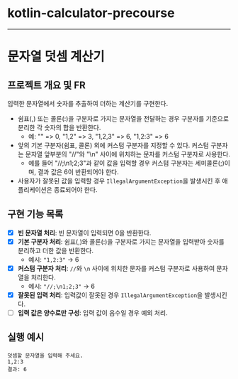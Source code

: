 # kotlin-calculator-precourse

--------------

# 문자열 덧셈 계산기

## 프로젝트 개요 및 FR

입력한 문자열에서 숫자를 추출하여 더하는 계산기를 구현한다.

- 쉼표(,) 또는 콜론(:)을 구분자로 가지는 문자열을 전달하는 경우 구분자를 기준으로 분리한 각 숫자의 합을 반환한다.
  - 예: "" => 0, "1,2" => 3, "1,2,3" => 6, "1,2:3" => 6
- 앞의 기본 구분자(쉼표, 콜론) 외에 커스텀 구분자를 지정할 수 있다. 커스텀 구분자는 문자열 앞부분의 "//"와 "\n" 사이에 위치하는 문자를 커스텀 구분자로 사용한다.
  - 예를 들어 "//;\n1;2;3"과 같이 값을 입력할 경우 커스텀 구분자는 세미콜론(;)이며, 결과 값은 6이 반환되어야 한다.
- 사용자가 잘못된 값을 입력할 경우 `IllegalArgumentException`을 발생시킨 후 애플리케이션은 종료되어야 한다. 


## 구현 기능 목록
- [x] **빈 문자열 처리**: 빈 문자열이 입력되면 0을 반환한다.
- [x] **기본 구분자 처리**: 쉼표(,)와 콜론(:)을 구분자로 가지는 문자열을 입력받아 숫자를 분리하고 더한 값을 반환한다.
    - 예시: `"1,2:3"` → 6
- [x] **커스텀 구분자 처리**: `//`와 `\n` 사이에 위치한 문자를 커스텀 구분자로 사용하여 문자열을 처리한다.
    - 예시: `"//;\n1;2;3"` → 6
- [x] **잘못된 입력 처리**: 입력값이 잘못된 경우 `IllegalArgumentException`을 발생시킨다.
- [ ] **입력 값은 양수로만 구성**: 입력 값이 음수일 경우 예외 처리.

## 실행 예시
``` shell
덧셈할 문자열을 입력해 주세요.
1,2:3
결과: 6
